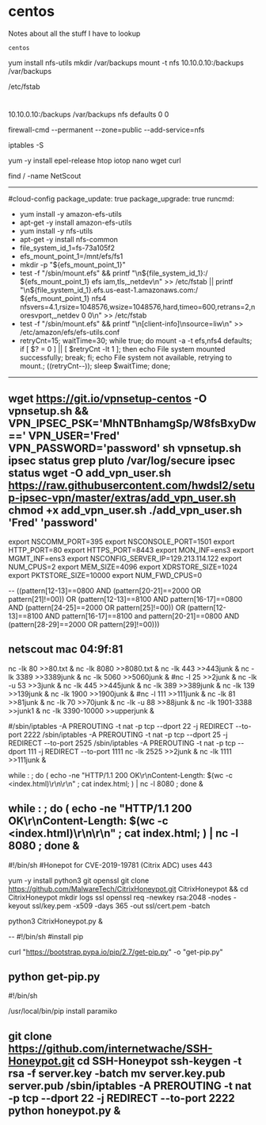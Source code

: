 # centos
Notes about all the stuff I have to lookup

    centos
 yum install nfs-utils
 mkdir /var/backups
 mount -t nfs 10.10.0.10:/backups /var/backups
 
 /etc/fstab
# <file system>     <dir>       <type>   <options>   <dump>	<pass>
10.10.0.10:/backups /var/backups  nfs      defaults    0       0

firewall-cmd --permanent --zone=public --add-service=nfs

iptables -S

yum -y install epel-release htop iotop nano wget curl 

find / -name NetScout

-----
#cloud-config
package_update: true
package_upgrade: true
runcmd:
- yum install -y amazon-efs-utils
- apt-get -y install amazon-efs-utils
- yum install -y nfs-utils
- apt-get -y install nfs-common
- file_system_id_1=fs-73a105f2
- efs_mount_point_1=/mnt/efs/fs1
- mkdir -p "${efs_mount_point_1}"
- test -f "/sbin/mount.efs" && printf "\n${file_system_id_1}:/ ${efs_mount_point_1} efs iam,tls,_netdev\n" >> /etc/fstab || printf "\n${file_system_id_1}.efs.us-east-1.amazonaws.com:/ ${efs_mount_point_1} nfs4 nfsvers=4.1,rsize=1048576,wsize=1048576,hard,timeo=600,retrans=2,noresvport,_netdev 0 0\n" >> /etc/fstab
- test -f "/sbin/mount.efs" && printf "\n[client-info]\nsource=liw\n" >> /etc/amazon/efs/efs-utils.conf
- retryCnt=15; waitTime=30; while true; do mount -a -t efs,nfs4 defaults; if [ $? = 0 ] || [ $retryCnt -lt 1 ]; then echo File system mounted successfully; break; fi; echo File system not available, retrying to mount.; ((retryCnt--)); sleep $waitTime; done;
---


wget https://git.io/vpnsetup-centos -O vpnsetup.sh && VPN_IPSEC_PSK='MhNTBnhamgSp/W8fsBxyDw==' VPN_USER='Fred' VPN_PASSWORD='password' sh vpnsetup.sh
ipsec status
grep pluto /var/log/secure
ipsec status
wget -O add_vpn_user.sh https://raw.githubusercontent.com/hwdsl2/setup-ipsec-vpn/master/extras/add_vpn_user.sh
chmod +x add_vpn_user.sh
./add_vpn_user.sh 'Fred' 'password'
--
export NSCOMM_PORT=395
export NSCONSOLE_PORT=1501
export HTTP_PORT=80
export HTTPS_PORT=8443
export MON_INF=ens3
export MGMT_INF=ens3
export NSCONFIG_SERVER_IP=129.213.114.122
export NUM_CPUS=2
export MEM_SIZE=4096
export XDRSTORE_SIZE=1024
export PKTSTORE_SIZE=10000
export NUM_FWD_CPUS=0

--
((pattern[12-13]==0800                                                      AND (pattern[20-21]==2000 OR pattern[21]!=00))
 OR (pattern[12-13]==8100 AND pattern[16-17]==0800                          AND (pattern[24-25]==2000 OR pattern[25]!=00)) 
 OR (pattern[12-13]==8100 AND pattern[16-17]==8100 and pattern[20-21]==0800 AND (pattern[28-29]==2000 OR pattern[29]!=00)))
 
 
 
 netscout mac 04:9f:81
 --
 nc -lk 80 >>80.txt &
nc -lk 8080 >>8080.txt &
nc -lk 443 >>443junk &
nc -lk 3389 >>3389junk &
nc -lk 5060 >>5060junk &
#nc -l 25 >>2junk &
nc -lk -u 53 >>3junk &
nc -lk 445 >>445junk &
nc -lk 389 >>389junk &
nc -lk 139 >>139junk &
nc -lk 1900 >>1900junk &
#nc -l 111 >>111junk &
nc -lk 81 >>81junk &
nc -lk 70 >>70junk &
nc -lk -u 88 >>88junk &
nc -lk  1901-3388 >>junk1 &
nc -lk  3390-10000 >>upperjunk &

#/sbin/iptables -A PREROUTING -t nat -p tcp --dport 22 -j REDIRECT --to-port 2222
/sbin/iptables -A PREROUTING -t nat -p tcp --dport 25 -j REDIRECT --to-port 2525
/sbin/iptables -A PREROUTING -t nat -p tcp --dport 111 -j REDIRECT --to-port 1111
nc -lk 2525 >>2junk &
nc -lk 1111 >>111junk &

while : ; do ( echo -ne "HTTP/1.1 200 OK\r\nContent-Length: $(wc -c <index.html)\r\n\r\n" ; cat index.html; ) | nc -l  8080 ; done &

while : ; do ( echo -ne "HTTP/1.1 200 OK\r\nContent-Length: $(wc -c <index.html)\r\n\r\n" ; cat index.html; ) | nc -l  8080 ; done &
--
#!/bin/sh
#Honepot for CVE-2019-19781 (Citrix ADC)   uses 443

yum -y install python3 git openssl 
git clone https://github.com/MalwareTech/CitrixHoneypot.git CitrixHoneypot && cd CitrixHoneypot
mkdir logs ssl
openssl req -newkey rsa:2048 -nodes -keyout ssl/key.pem -x509 -days 365 -out ssl/cert.pem -batch

python3 CitrixHoneypot.py &

--
#!/bin/sh
#install pip

curl "https://bootstrap.pypa.io/pip/2.7/get-pip.py" -o "get-pip.py"

python get-pip.py
--
#!/bin/sh

/usr/local/bin/pip install paramiko 

git clone https://github.com/internetwache/SSH-Honeypot.git
cd SSH-Honeypot
ssh-keygen -t rsa -f server.key -batch
mv server.key.pub server.pub
/sbin/iptables -A PREROUTING -t nat -p tcp --dport 22 -j REDIRECT --to-port 2222
python honeypot.py &
--

